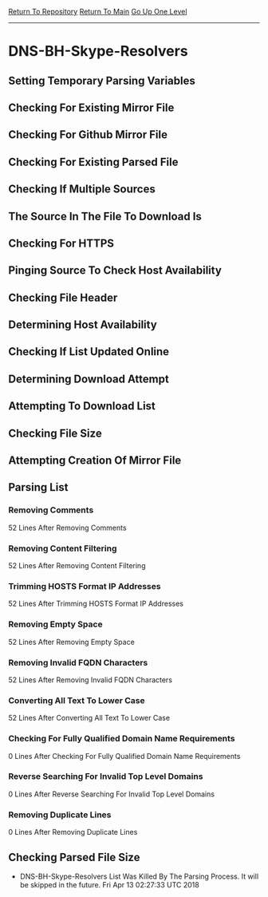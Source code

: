 [Return To Repository](https://github.com/deathbybandaid/piholeparser/)
[Return To Main](https://github.com/deathbybandaid/piholeparser/blob/master/RecentRunLogs/Mainlog.md)
[Go Up One Level](https://github.com/deathbybandaid/piholeparser/blob/master/RecentRunLogs/TopLevelScripts/30-Processing-Blacklists.md)
____________________________________
# DNS-BH-Skype-Resolvers
## Setting Temporary Parsing Variables
## Checking For Existing Mirror File
## Checking For Github Mirror File
## Checking For Existing Parsed File
## Checking If Multiple Sources
## The Source In The File To Download Is
## Checking For HTTPS
## Pinging Source To Check Host Availability
## Checking File Header
## Determining Host Availability
## Checking If List Updated Online
## Determining Download Attempt
## Attempting To Download List
## Checking File Size
## Attempting Creation Of Mirror File
## Parsing List
### Removing Comments
52 Lines After Removing Comments
### Removing Content Filtering
52 Lines After Removing Content Filtering
### Trimming HOSTS Format IP Addresses
52 Lines After Trimming HOSTS Format IP Addresses
### Removing Empty Space
52 Lines After Removing Empty Space
### Removing Invalid FQDN Characters
52 Lines After Removing Invalid FQDN Characters
### Converting All Text To Lower Case
52 Lines After Converting All Text To Lower Case
### Checking For Fully Qualified Domain Name Requirements
0 Lines After Checking For Fully Qualified Domain Name Requirements
### Reverse Searching For Invalid Top Level Domains
0 Lines After Reverse Searching For Invalid Top Level Domains
### Removing Duplicate Lines
0 Lines After Removing Duplicate Lines
## Checking Parsed File Size
* DNS-BH-Skype-Resolvers List Was Killed By The Parsing Process. It will be skipped in the future. Fri Apr 13 02:27:33 UTC 2018
